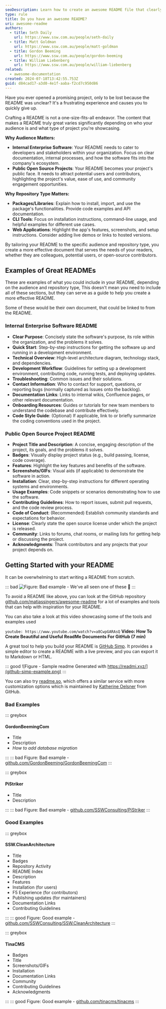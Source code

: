 ```yaml
---
seoDescription: Learn how to create an awesome README file that clearly communicates your project's purpose, setup instructions, and usage guidelines.
type: rule
title: Do you have an awesome README?
uri: awesome-readme
authors:
  - title: Seth Daily
    url: https://www.ssw.com.au/people/seth-daily
  - title: Matt Goldman
    url: https://www.ssw.com.au/people/matt-goldman
  - title: Gordon Beeming
    url: https://www.ssw.com.au/people/gordon-beeming
  - title: William Liebenberg
    url: https://www.ssw.com.au/people/william-liebenberg
related:
  - awesome-documentation
created: 2024-07-18T13:42:55.753Z
guid: d84cad17-a3d0-4e1f-aaba-f2cd7c950d86
---
```


Have you ever opened a promising project, only to be lost because the README was unclear? It's a frustrating experience and causes you to quickly give up.

Crafting a README is not a one-size-fits-all endeavor. The content that makes a README truly great varies significantly depending on who your audience is and what type of project you're showcasing.

<!--endintro-->

**Why Audience Matters:**

- **Internal Enterprise Software**: Your README needs to cater to developers and stakeholders within your organization. Focus on clear documentation, internal processes, and how the software fits into the company's ecosystem.
- **Public Open Source Projects**: Your README becomes your project's public face. It needs to attract potential users and contributors, highlighting the project's value, ease of use, and community engagement opportunities.

**Why Repository Type Matters:**

- **Packages/Libraries**: Explain how to install, import, and use the package's functionalities. Provide code examples and API documentation.
- **CLI Tools**: Focus on installation instructions, command-line usage, and helpful examples for different use cases.
- **Web Applications**: Highlight the app's features, screenshots, and setup instructions. Consider adding live demos or links to hosted versions.

By tailoring your README to the specific audience and repository type, you create a more effective document that serves the needs of your readers, whether they are colleagues, potential users, or open-source contributors.

## Examples of Great READMEs

These are examples of what you could include in your README, depending on the audience and repository type, This doesn't mean you need to include all of these sections, but they can serve as a guide to help you create a more effective README.

Some of these would be their own document, that could be linked to from the README.

### Internal Enterprise Software README

- **Clear Purpose**: Concisely state the software's purpose, its role within the organization, and the problems it solves.
- **Quick Start**: Step-by-step instructions for getting the software up and running in a development environment.
- **Technical Overview**: High-level architecture diagram, technology stack, and dependencies.
- **Development Workflow**: Guidelines for setting up a development environment, contributing code, running tests, and deploying updates.
- **Troubleshooting**: Common issues and their solutions.
- **Contact Information**: Who to contact for support, questions, or reporting bugs (normally captured as Issues onto the backlog).
- **Documentation Links**: Links to internal wikis, Confluence pages, or other relevant documentation.
- **Onboarding Resources**: Guides or tutorials for new team members to understand the codebase and contribute effectively.
- **Code Style Guide**: (Optional) If applicable, link to or briefly summarize the coding conventions used in the project.

### Public Open Source Project README

- **Project Title and Description**: A concise, engaging description of the project, its goals, and the problems it solves.
- **Badges**: Visually display project status (e.g., build passing, license, code coverage).
- **Features**: Highlight the key features and benefits of the software.
- **Screenshots/GIFs**: Visual aids (if applicable) to demonstrate the software in action.
- **Installation**: Clear, step-by-step instructions for different operating systems and environments.
- **Usage Examples**: Code snippets or scenarios demonstrating how to use the software.
- **Contributing Guidelines**: How to report issues, submit pull requests, and the code review process.
- **Code of Conduct**: (Recommended) Establish community standards and expectations for behavior.
- **License**: Clearly state the open source license under which the project is released.
- **Community**: Links to forums, chat rooms, or mailing lists for getting help or discussing the project.
- **Acknowledgments**: Thank contributors and any projects that your project depends on.

## Getting Started with your README

It can be overwhelming to start writing a README from scratch.

::: bad
![Figure: Bad example - We've all seen one of these 🤮](readme-bad.jpg)
:::

To avoid a README like above, you can look at the GitHub repository [github.com/matiassingers/awesome-readme](https://github.com/matiassingers/awesome-readme) for a lot of examples and tools that can help with inspiration for your README.

You can also take a look at this video showcasing some of the tools and examples used

`youtube: https://www.youtube.com/watch?v=a8CwpGARAsQ`
**Video: How To Create Beautiful and Useful ReadMe Documents For GitHub (7 min)**

A great tool to help you build your README is [GitHub Simp](https://readmi.xyz/). It provides a simple editor to create a README with a live preview, and you can export it to Markdown or HTML.

::: good
![Figure - Sample readme Generated with https://readmi.xyz/](github-simp-example.png)
:::

You can also try [readme.so](https://readme.so/), which offers a similar service with more customization options which is maintained by [Katherine Oelsner](https://github.com/octokatherine) from GitHub.

### Bad Examples

::: greybox

#### GordonBeemingCom

- Title
- Description
- _How to add database migration_

:::
::: bad
Figure: Bad example - [github.com/GordonBeeming/GordonBeemingCom](https://github.com/GordonBeeming/GordonBeemingCom)
:::

::: greybox

#### PiStriker

- Title
- Description

:::
::: bad
Figure: Bad example - [github.com/SSWConsulting/PiStriker](https://github.com/SSWConsulting/PiStriker)
:::

### Good Examples

::: greybox

#### SSW.CleanArchitecture

- Title
- Badges
- Repository Activity
- README Index
- Description
- Features
- Installation (for users)
- F5 Experience (for contributors)
- Publishing updates (for maintainers)
- Documentation Links
- Contributing Guidelines

:::
::: good
Figure: Good example - [github.com/SSWConsulting/SSW.CleanArchitecture](https://github.com/SSWConsulting/SSW.CleanArchitecture)
:::

::: greybox

#### TinaCMS

- Badges
- Title
- Screenshots/GIFs
- Installation
- Documentation Links
- Community
- Contributing Guidelines
- Acknowledgments

:::
::: good
Figure: Good example - [github.com/tinacms/tinacms](https://github.com/tinacms/tinacms)
:::
